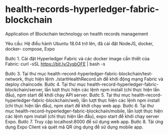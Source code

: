 # health-records-hyperledger-fabric-blockchain
Application of Blockchain technology on health records management

Yêu cầu: Hệ điều hành Ubuntu 18.04 trở lên, đã cài đặt NodeJS, docker, docker-
compose, Expo


Bước 1. Cài đặt Hyperledger Fabric và các docker image cần thiết của Fabric:
curl -sSL https://bit.ly/2ysbOFE | bash -s

Bước 3. Tại thư mục health-record-hyperledger-fabric-blockchain/test-
network, thực hiện lệnh ./startHealthRecord.sh để khởi động mạng
Fabric và deploy chaincode.
Bước 4. Tại thư mục health-record-hyperledger-fabric-blockchain/server, lần
lượt thực hiện các lệnh npm install (chỉ thực hiện lần đầu), npm start để
khởi chạy API server.
Bước 5. Tại thư mục health-record-hyperledger-fabric-blockchain/web, lần
lượt thực hiện các lệnh npm install (chỉ thực hiện lần đầu), npm start để
khởi chạy web app.
Bước 6. Tại thư mục health-record-hyperledger-fabric-blockchain/mobile, lần
lượt thực hiện các lệnh npm install (chỉ thực hiện lần đầu), expo start để
khởi chạy server Expo.
Bước 7. Truy cập localhost:8000 để sử dụng web app.
Bước 8. Tải ứng dụng Expo Client và quét mã QR ứng dụng để sử dụng mobile app.
